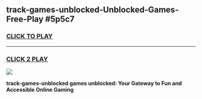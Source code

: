 
## track-games-unblocked-Unblocked-Games-Free-Play #5p5c7
<h3>
<a href="https://us.freeplayer.one?title=track-games-unblocked&ref=9M">CLICK TO PLAY</a></h3>
<hr>

<h3>
<a href="https://us.freeplayer.one?title=track-games-unblocked&ref=9M">CLICK 2 PLAY</a>
  
</h3>

<a href="https://us.freeplayer.one?title=track-games-unblocked&ref=9M"><img src="https://clearcache.store/games.png"></a>


**track-games-unblocked games unblocked: Your Gateway to Fun and Accessible Online Gaming**
